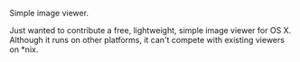 Simple image viewer.

Just wanted to contribute a free, lightweight, simple image viewer for OS X. Although it runs on other platforms, it can't compete with existing viewers on *nix.
